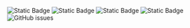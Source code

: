 ![Static Badge](https://img.shields.io/badge/blacklists-60-000000) ![Static Badge](https://img.shields.io/badge/blacklisted-3153906-cc0000) ![Static Badge](https://img.shields.io/badge/whitelisted-2243-00CC00) ![Static Badge](https://img.shields.io/badge/streaming_blacklist-28107-000000) ![GitHub issues](https://img.shields.io/github/issues/fabriziosalmi/blacklists)
